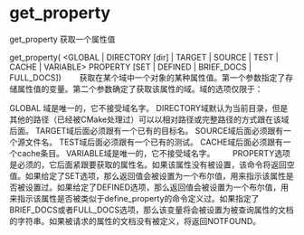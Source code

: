 get_property
===

get_property 获取一个属性值

  get_property(<variable>
               <GLOBAL             |
                DIRECTORY [dir]    |
                TARGET    <target> |
                SOURCE    <source> |
                TEST      <test>   |
                CACHE     <entry>  |
                VARIABLE>
               PROPERTY <name>
               [SET | DEFINED | BRIEF_DOCS | FULL_DOCS])
　　获取在某个域中一个对象的某种属性值。第一个参数指定了存储属性值的变量。第二个参数确定了获取该属性的域。域的选项仅限于：

GLOBAL 域是唯一的，它不接受域名字。
DIRECTORY域默认为当前目录，但是其他的路径（已经被CMake处理过）可以以相对路径或完整路径的方式跟在该域后面。
TARGET域后面必须跟有一个已有的目标名。
SOURCE域后面必须跟有一个源文件名。
TEST域后面必须跟有一个已有的测试。
CACHE域后面必须跟有一个cache条目。
VARIABLE域是唯一的，它不接受域名字。
　　PROPERTY选项是必须的，它后面紧跟要获取的属性名。如果该属性没有被设置，该命令将返回空值。如果给定了SET选项，那么返回值会被设置为一个布尔值，用来指示该属性是否被设置过。如果给定了DEFINED选项，那么返回值会被设置为一个布尔值，用来指示该属性是否被类似于define_property的命令定义过。如果指定了BRIEF_DOCS或者FULL_DOCS选项，那么该变量将会被设置为被查询属性的文档的字符串。如果被请求的属性的文档没有被定义，将返回NOTFOUND。

